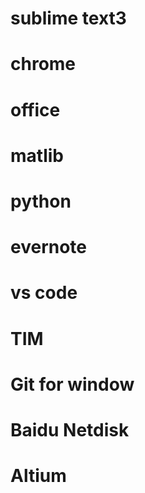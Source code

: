 # sublime text3

# chrome

# office

# matlib

# python

# evernote

# vs code

# TIM

# Git for window

# Baidu Netdisk

# Altium

